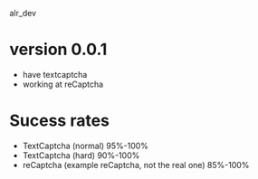alr_dev
 # version 0.0.1
 - have textcaptcha
 - working at reCaptcha
 # Sucess rates
- TextCaptcha (normal) 95%-100%
- TextCaptcha (hard) 90%-100%
- reCaptcha (example reCaptcha, not the real one) 85%-100%
